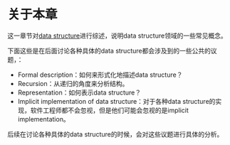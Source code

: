 # 关于本章

这一章节对[data structure](https://en.wikipedia.org/wiki/Data_structure)进行综述，说明data structure领域的一些常见概念。

下面这些是在后面讨论各种具体的data structure都会涉及到的一些公共的议题，：

- Formal description：如何来形式化地描述data structure？
- Recursion：从递归的角度来分析结构。
- Representation：如何表示data structure？
- Implicit implementation of data structure：对于各种data structure的实现，软件工程师都不会忽视，但是他们可能会忽视的是implicit implementation。

后续在讨论各种具体的data structure的时候，会对这些议题进行具体的分析。

